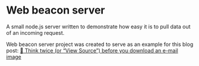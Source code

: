 # Web beacon server
A small node.js server written to demonstrate how easy it is to pull data out of an incoming request.

Web beacon server project was created to serve as an example for this blog post: 
[🧠 Think twice (or “View Source”) before you download an e-mail image](https://medium.com/@ohadinho25/think-twice-or-view-source-before-you-download-an-e-mail-image-59d28d878199)
